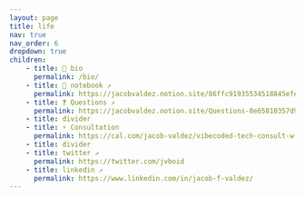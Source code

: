 ```yaml
---
layout: page
title: life
nav: true
nav_order: 6
dropdown: true
children:
    - title: 🙂 bio
      permalink: /bio/
    - title: 📓 notebook ↗
      permalink: https://jacobvaldez.notion.site/86ffc91935534518845efe5ce99a939c?v=1e6186860ff746b5b057dc6d6164be7c&pvs=4
    - title: ❓ Questions ↗
      permalink: https://jacobvaldez.notion.site/Questions-8e65810357d940468d083353e18085e0?pvs=4
    - title: divider
    - title: ⚡️ Consultation
      permalink: https://cal.com/jacob-valdez/vibecoded-tech-consult-w-jacob-valdez
    - title: divider
    - title: twitter ↗
      permalink: https://twitter.com/jvboid
    - title: linkedin ↗
      permalink: https://www.linkedin.com/in/jacob-f-valdez/
---
```


